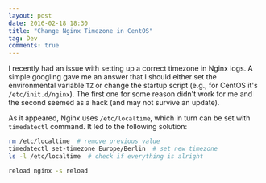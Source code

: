```yaml
---
layout: post
date: 2016-02-18 18:30
title: "Change Nginx Timezone in CentOS"
tag: Dev
comments: true
---
```



I recently had an issue with setting up a correct timezone in Nginx logs. A simple googling gave
me an answer that I should either set the environmental variable `TZ` or change the startup script
(e.g., for CentOS it's `/etc/init.d/nginx`). The first one for some reason didn't work for me and the second
seemed as a hack (and may not survive an update).

As it appeared, Nginx uses `/etc/localtime`, which in turn can be set with `timedatectl` command.
It led to the following solution:

```sh
rm /etc/localtime  # remove previous value
timedatectl set-timezone Europe/Berlin  # set new timezone
ls -l /etc/localtime  # check if everything is alright

reload nginx -s reload
```
